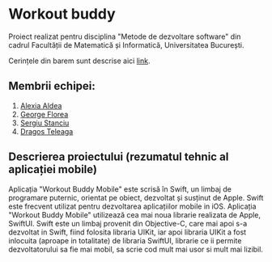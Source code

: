 # Workout buddy

Proiect realizat pentru disciplina "Metode de dezvoltare software" din cadrul Facultății de Matematică și Informatică, Universitatea București.

Cerințele din barem sunt descrise aici [link](https://app.box.com/notes/46831554845?s=6ly7x02gnt1i3yyjb5hec4no4narasnu).

## Membrii echipei:

1. [Alexia Aldea](https://github.com/allee15)
2. [George Florea](https://github.com/jovialjoker)
3. [Sergiu Stanciu](https://github.com/Sergiu44)
4. [Dragos Teleaga](https://github.com/dragosteleaga)

## Descrierea proiectului (rezumatul tehnic al aplicației mobile)

Aplicația "Workout Buddy Mobile" este scrisă în Swift, un limbaj de programare puternic, orientat pe obiect, dezvoltat și susținut de Apple. Swift este frecvent utilizat pentru dezvoltarea aplicațiilor mobile in iOS. Aplicația "Workout Buddy Mobile" utilizează cea mai noua librarie realizata de Apple, SwiftUI. Swift este un limbaj provenit din Objective-C, care mai apoi s-a dezvoltat in Swift, fiind folosita libraria UIKit, iar apoi libraria UIKit a fost inlocuita (aproape in totalitate) de libraria SwiftUI, librarie ce ii permite dezvoltatorului sa fie mai mobil, sa scrie cod mult mai usor si mult mai lizibil.

